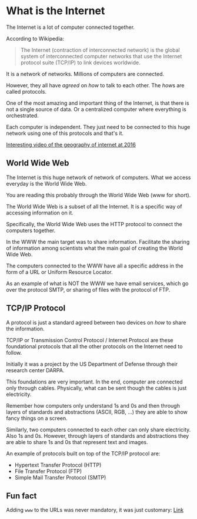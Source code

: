 # What is the Internet

The Internet is a lot of computer connected together.

According to Wikipedia:

> The Internet (contraction of interconnected network) is the global system of interconnected computer networks that use the Internet protocol suite (TCP/IP) to link devices worldwide.

It is a network of networks. Millions of computers are connected.

However, they all have *agreed* on *how* to talk to each other. The *how*s are called protocols.

One of the most amazing and important thing of the Internet, is that there is not a single source of data. Or a centralized computer where everything is orchestrated.

Each computer is independent. They just need to be connected to this huge network using one of this protocols and that's it.

[Interesting video of the geography of internet at 2016](https://blog.telegeography.com/whats-the-difference-between-the-world-wide-web-and-the-internet)

## World Wide Web

The Internet is this huge network of network of computers. What we access everyday is the World Wide Web.

You are reading this probably through the World Wide Web (www for short).

The World Wide Web is a subset of all the Internet. It is a specific way of accessing information on it.

Specifically, the World Wide Web uses the HTTP protocol to connect the computers together.

In the WWW the main target was to share information. Facilitate the sharing of information among scientists what the main goal of creating the World Wide Web.

The computers connected to the WWW have all a specific address in the form of a URL or Uniform Resource Locator.

As an example of what is NOT the WWW we have email services, which go over the protocol SMTP, or sharing of files with the protocol of FTP.

## TCP/IP Protocol

A protocol is just a standard agreed between two devices on *how* to share the information.

TCP/IP or Transmission Control Protocol / Internet Protocol are these foundational protocols that all the other protocols on the Internet need to follow.

Initially it was a project by the US Department of Defense through their research center DARPA.

This foundations are very important. In the end, computer are connected only through cables. Physically, what can be sent though the cables is just electricity.

Remember how computers only understand 1s and 0s and then through layers of standards and abstractions (ASCII, RGB, ...) they are able to show fancy things on a screen.

Similarly, two computers connected to each other can only share electricity. Also 1s and 0s. However, through layers of standards and abstractions they are able to share 1s and 0s that represent text and images.

An example of protocols built on top of the TCP/IP protocol are:

* Hypertext Transfer Protocol (HTTP)
* File Transfer Protocol (FTP)
* Simple Mail Transfer Protocol (SMTP)

## Fun fact

Adding `www` to the URLs was never mandatory, it was just customary: [Link](https://www.quora.com/Whats-the-technical-reason-you-needed-www-prefix-to-reach-a-website-but-it-seems-that-today-it-doesnt-matter)
